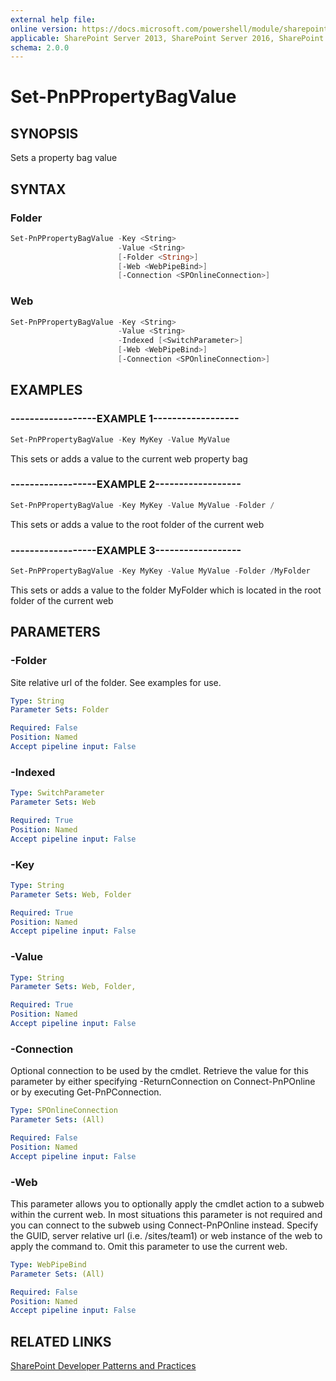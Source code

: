 ```yaml
---
external help file:
online version: https://docs.microsoft.com/powershell/module/sharepoint-pnp/set-pnppropertybagvalue
applicable: SharePoint Server 2013, SharePoint Server 2016, SharePoint Server 2019, SharePoint Online
schema: 2.0.0
---
```

# Set-PnPPropertyBagValue

## SYNOPSIS
Sets a property bag value

## SYNTAX

### Folder
```powershell
Set-PnPPropertyBagValue -Key <String>
                        -Value <String>
                        [-Folder <String>]
                        [-Web <WebPipeBind>]
                        [-Connection <SPOnlineConnection>]
```

### Web
```powershell
Set-PnPPropertyBagValue -Key <String>
                        -Value <String>
                        -Indexed [<SwitchParameter>]
                        [-Web <WebPipeBind>]
                        [-Connection <SPOnlineConnection>]
```

## EXAMPLES

### ------------------EXAMPLE 1------------------
```powershell
Set-PnPPropertyBagValue -Key MyKey -Value MyValue
```

This sets or adds a value to the current web property bag

### ------------------EXAMPLE 2------------------
```powershell
Set-PnPPropertyBagValue -Key MyKey -Value MyValue -Folder /
```

This sets or adds a value to the root folder of the current web

### ------------------EXAMPLE 3------------------
```powershell
Set-PnPPropertyBagValue -Key MyKey -Value MyValue -Folder /MyFolder
```

This sets or adds a value to the folder MyFolder which is located in the root folder of the current web

## PARAMETERS

### -Folder
Site relative url of the folder. See examples for use.

```yaml
Type: String
Parameter Sets: Folder

Required: False
Position: Named
Accept pipeline input: False
```

### -Indexed


```yaml
Type: SwitchParameter
Parameter Sets: Web

Required: True
Position: Named
Accept pipeline input: False
```

### -Key


```yaml
Type: String
Parameter Sets: Web, Folder

Required: True
Position: Named
Accept pipeline input: False
```

### -Value


```yaml
Type: String
Parameter Sets: Web, Folder,

Required: True
Position: Named
Accept pipeline input: False
```

### -Connection
Optional connection to be used by the cmdlet. Retrieve the value for this parameter by either specifying -ReturnConnection on Connect-PnPOnline or by executing Get-PnPConnection.

```yaml
Type: SPOnlineConnection
Parameter Sets: (All)

Required: False
Position: Named
Accept pipeline input: False
```

### -Web
This parameter allows you to optionally apply the cmdlet action to a subweb within the current web. In most situations this parameter is not required and you can connect to the subweb using Connect-PnPOnline instead. Specify the GUID, server relative url (i.e. /sites/team1) or web instance of the web to apply the command to. Omit this parameter to use the current web.

```yaml
Type: WebPipeBind
Parameter Sets: (All)

Required: False
Position: Named
Accept pipeline input: False
```

## RELATED LINKS

[SharePoint Developer Patterns and Practices](https://aka.ms/sppnp)
